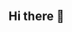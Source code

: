 ## Hi there 👋

<!--
**Maxwell-Wire/Maxwell-Wire** is a ✨ _special_ ✨ repository because its `README.md` (this file) appears on your GitHub profile.

Here are some ideas to get you started:

- 🔭 I’m currently working on improving and deploying deep learning models for image classification and data-driven decision-making.
- 🌱 I’m currently learning advanced deployment techniques (FastAPI, Docker) and model optimization strategies.
- 👯 I’m looking to collaborate on open-source machine learning or AI projects that solve real-world problems.
- 🤔 I’m looking for help with finding remote data-related job opportunities and expanding my portfolio.
- 💬 Ask me about Python, machine learning, deep neural networks, data preprocessing, and model deployment.
- 📫 How to reach me: maxwellwire@gmail.com
- 😄 Pronouns: He/Him
- ⚡ Fun fact: I once trained a model that could predict traffic sign classes with over 95% accuracy—and I did it on a budget laptop!
-->
